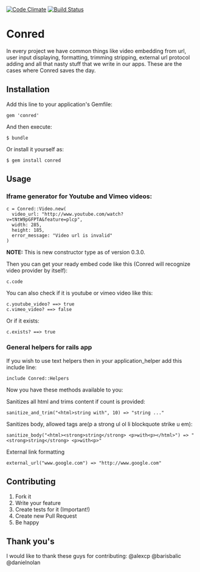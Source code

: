 [![Code Climate](https://codeclimate.com/github/janjiss/conred.png)](https://codeclimate.com/github/janjiss/conred)
[![Build Status](https://travis-ci.org/janjiss/conred.png?branch=master)](https://travis-ci.org/janjiss/conred)

# Conred

In every project we have common things like video 
embedding from url, user input displaying, formatting, trimming stripping,
external url protocol adding and all that nasty stuff that we write in our apps. 
These are the cases where Conred saves the day. 

## Installation

Add this line to your application's Gemfile:

    gem 'conred'

And then execute:

    $ bundle

Or install it yourself as:

    $ gem install conred

## Usage

### Iframe generator for Youtube and Vimeo videos:

    c = Conred::Video.new(
      video_url: "http://www.youtube.com/watch?v=tNtW9pGFPTA&feature=plcp", 
      width: 285, 
      height: 185,
      error_message: "Video url is invalid"
    )
    
__NOTE:__ This is new constructor type as of version 0.3.0. 

Then you can get your ready embed code like this (Conred will recognize video provider by itself):
    
    c.code
    
You can also check if it is youtube or vimeo video like this:

    c.youtube_video? ==> true
    c.vimeo_video? ==> false
    
Or if it exists:

    c.exists? ==> true

### General helpers for rails app
    
If you wish to use text helpers then in your application_helper add this include line:

    include Conred::Helpers

Now you have these methods available to you:

Sanitizes all html and trims content if count is provided:
    
    sanitize_and_trim("<html>string with", 10) => "string ..."
    
Sanitizes body, allowed tags are(p a strong ul ol li blockquote strike u em):

    sanitize_body("<html><strong>string</strong> <p>with<p></html>") => "<strong>string</strong> <p>with<p>"
    
External link formatting

    external_url("www.google.com") => "http://www.google.com"

## Contributing

1. Fork it
2. Write your feature
3. Create tests for it (Important!)
4. Create new Pull Request
5. Be happy

## Thank you's

I would like to thank these guys for contributing:
@alexcp
@barisbalic
@danielnolan
